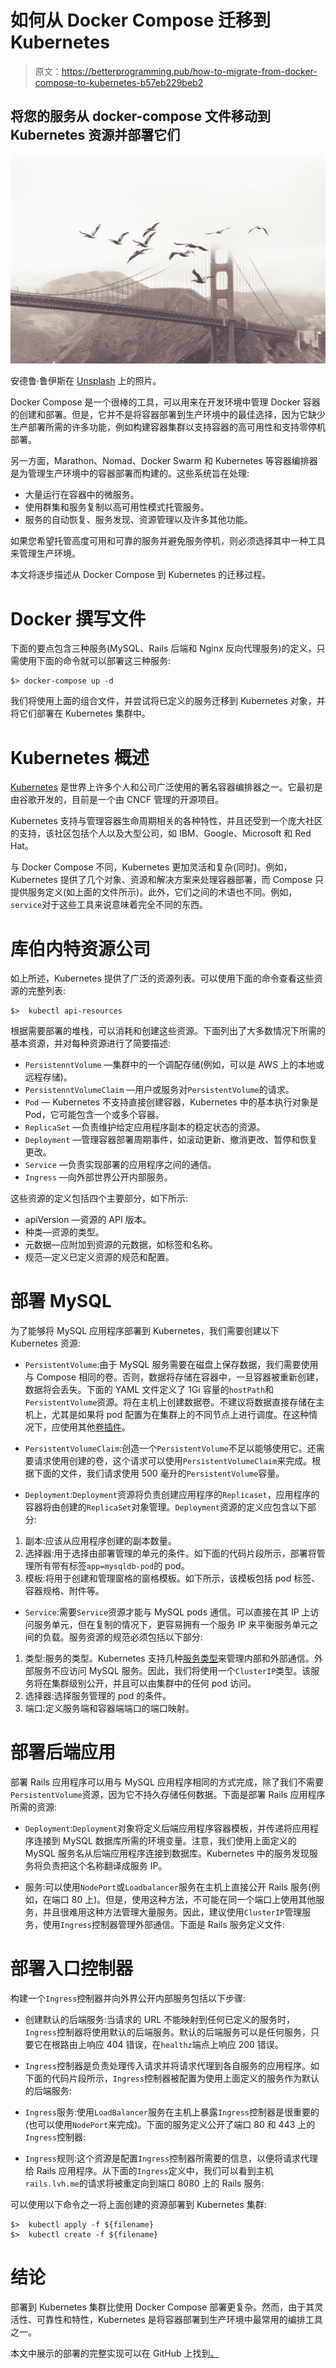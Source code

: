 # 如何从 Docker Compose 迁移到 Kubernetes

> 原文：<https://betterprogramming.pub/how-to-migrate-from-docker-compose-to-kubernetes-b57eb229beb2>

## 将您的服务从 docker-compose 文件移动到 Kubernetes 资源并部署它们

![](img/f9ce4b90cbcf7221487dce637fe2d25d.png)

安德鲁·鲁伊斯在 [Unsplash](https://unsplash.com?utm_source=medium&utm_medium=referral) 上的照片。

Docker Compose 是一个很棒的工具，可以用来在开发环境中管理 Docker 容器的创建和部署。但是，它并不是将容器部署到生产环境中的最佳选择，因为它缺少生产部署所需的许多功能，例如构建容器集群以支持容器的高可用性和支持零停机部署。

另一方面，Marathon、Nomad、Docker Swarm 和 Kubernetes 等容器编排器是为管理生产环境中的容器部署而构建的。这些系统旨在处理:

*   大量运行在容器中的微服务。
*   使用群集和服务复制以高可用性模式托管服务。
*   服务的自动恢复、服务发现、资源管理以及许多其他功能。

如果您希望托管高度可用和可靠的服务并避免服务停机，则必须选择其中一种工具来管理生产环境。

本文将逐步描述从 Docker Compose 到 Kubernetes 的迁移过程。

# Docker 撰写文件

下面的要点包含三种服务(MySQL、Rails 后端和 Nginx 反向代理服务)的定义，只需使用下面的命令就可以部署这三种服务:

```
$> docker-compose up -d
```

我们将使用上面的组合文件，并尝试将已定义的服务迁移到 Kubernetes 对象，并将它们部署在 Kubernetes 集群中。

# Kubernetes 概述

[Kubernetes](https://kubernetes.io/) 是世界上许多个人和公司广泛使用的著名容器编排器之一。它最初是由谷歌开发的，目前是一个由 CNCF 管理的开源项目。

Kubernetes 支持与管理容器生命周期相关的各种特性，并且还受到一个庞大社区的支持，该社区包括个人以及大型公司，如 IBM、Google、Microsoft 和 Red Hat。

与 Docker Compose 不同，Kubernetes 更加灵活和复杂(同时)。例如，Kubernetes 提供了几个对象、资源和解决方案来处理容器部署，而 Compose 只提供服务定义(如上面的文件所示)。此外，它们之间的术语也不同。例如，`service`对于这些工具来说意味着完全不同的东西。

# 库伯内特资源公司

如上所述，Kubernetes 提供了广泛的资源列表。可以使用下面的命令查看这些资源的完整列表:

```
$>  kubectl api-resources
```

根据需要部署的堆栈，可以消耗和创建这些资源。下面列出了大多数情况下所需的基本资源，并对每种资源进行了简要描述:

*   `PersistenntVolume` —集群中的一个调配存储(例如，可以是 AWS 上的本地或远程存储)。
*   `PersistenntVolumeClaim` —用户或服务对`PersistentVolume`的请求。
*   `Pod` — Kubernetes 不支持直接创建容器，Kubernetes 中的基本执行对象是 Pod，它可能包含一个或多个容器。
*   `ReplicaSet` —负责维护给定应用程序副本的稳定状态的资源。
*   `Deployment` —管理容器部署周期事件，如滚动更新、撤消更改、暂停和恢复更改。
*   `Service` —负责实现部署的应用程序之间的通信。
*   `Ingress` —向外部世界公开内部服务。

这些资源的定义包括四个主要部分，如下所示:

*   apiVersion —资源的 API 版本。
*   种类—资源的类型。
*   元数据—应附加到资源的元数据，如标签和名称。
*   规范—定义已定义资源的规范和配置。

# 部署 MySQL

为了能够将 MySQL 应用程序部署到 Kubernetes，我们需要创建以下 Kubernetes 资源:

*   `PersistentVolume`:由于 MySQL 服务需要在磁盘上保存数据，我们需要使用与 Compose 相同的卷。否则，数据将存储在容器中，一旦容器被重新创建，数据将会丢失。下面的 YAML 文件定义了 1Gi 容量的`hostPath`和`PersistentVolume`资源。将在主机上创建数据卷。不建议将数据直接存储在主机上，尤其是如果将 pod 配置为在集群上的不同节点上进行调度。在这种情况下，应使用其他[卷插件](https://kubernetes.io/docs/concepts/storage/persistent-volumes/#types-of-persistent-volumes)。

*   `PersistentVolumeClaim`:创造一个`PersistentVolume`不足以能够使用它。还需要请求使用创建的卷，这个请求可以使用`PersistentVolumeClaim`来完成。根据下面的文件，我们请求使用 500 毫升的`PersistentVolume`容量。

*   `Deployment`:`Deployment`资源将负责创建应用程序的`Replicaset`，应用程序的容器将由创建的`ReplicaSet`对象管理。`Deployment`资源的定义应包含以下部分:

1.  副本:应该从应用程序创建的副本数量。
2.  选择器:用于选择由部署管理的单元的条件。如下面的代码片段所示，部署将管理所有带有标签`app=mysqldb-pod`的 pod。
3.  模板:将用于创建和管理窗格的窗格模板。如下所示，该模板包括 pod 标签、容器规格、附件等。

*   `Service`:需要`Service`资源才能与 MySQL pods 通信。可以直接在其 IP 上访问服务单元，但在复制的情况下，更容易拥有一个服务 IP 来平衡服务单元之间的负载。服务资源的规范必须包括以下部分:

1.  类型:服务的类型。Kubernetes 支持几种[服务类型](https://kubernetes.io/docs/concepts/services-networking/service/#publishing-services-service-types)来管理内部和外部通信。外部服务不应访问 MySQL 服务。因此，我们将使用一个`ClusterIP`类型。该服务将在集群级别公开，并且可以由集群中的任何 pod 访问。
2.  选择器:选择服务管理的 pod 的条件。
3.  端口:定义服务端和容器端端口的端口映射。

# **部署后端应用**

部署 Rails 应用程序可以用与 MySQL 应用程序相同的方式完成，除了我们不需要`PersistentVolume`资源，因为它不持久存储任何数据。下面是部署 Rails 应用程序所需的资源:

*   `Deployment`:`Deployment`对象将定义后端应用程序容器模板，并传递将应用程序连接到 MySQL 数据库所需的环境变量。注意，我们使用上面定义的 MySQL 服务名从后端应用程序连接到数据库。Kubernetes 中的服务发现服务将负责把这个名称翻译成服务 IP。

*   服务:可以使用`NodePort`或`Loadbalancer`服务在主机上直接公开 Rails 服务(例如，在端口 80 上)。但是，使用这种方法，不可能在同一个端口上使用其他服务，并且很难用这种方法管理大量服务。因此，建议使用`ClusterIP`管理服务，使用`Ingress`控制器管理外部通信。下面是 Rails 服务定义文件:

# 部署入口控制器

构建一个`Ingress`控制器并向外界公开内部服务包括以下步骤:

*   创建默认的后端服务:当请求的 URL 不能映射到任何已定义的服务时，`Ingress`控制器将使用默认的后端服务。默认的后端服务可以是任何服务，只要它在根路由上响应 404 错误，在`healthz`端点上响应 200 错误。

*   `Ingress`控制器是负责处理传入请求并将请求代理到各自服务的应用程序。如下面的代码片段所示，`Ingress`控制器被配置为使用上面定义的服务作为默认的后端服务:

*   `Ingress`服务:使用`LoadBalancer`服务在主机上暴露`Ingress`控制器是很重要的(也可以使用`NodePort`来完成)。下面的服务定义公开了端口 80 和 443 上的`Ingress`控制器:

*   `Ingress`规则:这个资源是配置`Ingress`控制器所需要的信息，以便将请求代理给 Rails 应用程序。从下面的`Ingress`定义中，我们可以看到主机`rails.lvh.me`的请求将被重定向到端口 8080 上的 Rails 服务:

可以使用以下命令之一将上面创建的资源部署到 Kubernetes 集群:

```
$>  kubectl apply -f ${filename}
$>  kubectl create -f ${filename}
```

# 结论

部署到 Kubernetes 集群比使用 Docker Compose 部署更复杂。然而，由于其灵活性、可靠性和特性，Kubernetes 是将容器部署到生产环境中最常用的编排工具之一。

本文中展示的部署的完整实现可以在 GitHub 上找到[。](https://github.com/wshihadeh/migratetoK8s)